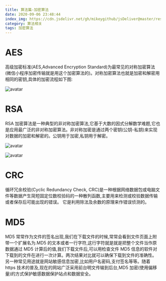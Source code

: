 ```yaml
---
title: 算法篇-加密算法
date: 2020-09-06 23:48:44
index_img: https://cdn.jsdelivr.net/gh/mikeygithub/jsDeliver@master/resource/img/jmsf.png
category: 算法相关
tags: 加密算法
---
```


# AES

高级加密标准(AES,Advanced Encryption Standard)为最常见的对称加密算法(微信小程序加密传输就是用这个加密算法的)。对称加密算法也就是加密和解密用相同的密钥,具体的加密流程如下图:

![avatar](https://cdn.jsdelivr.net/gh/mikeygithub/jsDeliver@master/resource/img/aes.png)

# RSA

RSA 加密算法是一种典型的非对称加密算法,它基于大数的因式分解数学难题,它也是应用最广泛的非对称加密算法。非对称加密是通过两个密钥(公钥-私钥)来实现对数据的加密和解密的。公钥用于加密,私钥用于解密。

![avatar](https://cdn.jsdelivr.net/gh/mikeygithub/jsDeliver@master/resource/img/rsa.png)

![avatar](https://cdn.jsdelivr.net/gh/mikeygithub/jsDeliver@master/resource/img/rsa-1.png)

# CRC

循环冗余校验(Cyclic Redundancy Check, CRC)是一种根据网络数据包或电脑文件等数据产生简短固定位数校验码的一种散列函数,主要用来检测或校验数据传输或者保存后可能出现的错误。
它是利用除法及余数的原理来作错误侦测的。

# MD5

MD5 常常作为文件的签名出现,我们在下载文件的时候,常常会看到文件页面上附带一个扩展名为.MD5 的文本或者一行字符,这行字符就是就是把整个文件当作原数据通过 MD5 计算后的值,我们下载文件后,可以用检查文件 MD5 信息的软件对下载到的文件在进行一次计算。两次结果对比就可以确保下载到文件的准确性。 另一种常见用途就是网站敏感信息加密,比如用户名密码,支付签名等等。随着 https 技术的普及,现在的网站广泛采用前台明文传输到后台,MD5 加密(使用偏移量)的方式保护敏感数据保护站点和数据安全。


